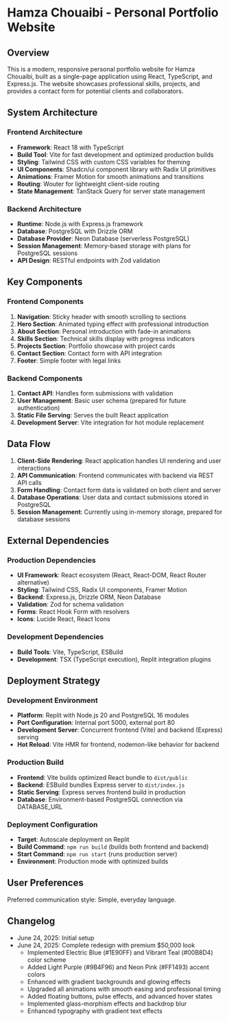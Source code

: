 # Hamza Chouaibi - Personal Portfolio Website

## Overview

This is a modern, responsive personal portfolio website for Hamza Chouaibi, built as a single-page application using React, TypeScript, and Express.js. The website showcases professional skills, projects, and provides a contact form for potential clients and collaborators.

## System Architecture

### Frontend Architecture
- **Framework**: React 18 with TypeScript
- **Build Tool**: Vite for fast development and optimized production builds
- **Styling**: Tailwind CSS with custom CSS variables for theming
- **UI Components**: Shadcn/ui component library with Radix UI primitives
- **Animations**: Framer Motion for smooth animations and transitions
- **Routing**: Wouter for lightweight client-side routing
- **State Management**: TanStack Query for server state management

### Backend Architecture
- **Runtime**: Node.js with Express.js framework
- **Database**: PostgreSQL with Drizzle ORM
- **Database Provider**: Neon Database (serverless PostgreSQL)
- **Session Management**: Memory-based storage with plans for PostgreSQL sessions
- **API Design**: RESTful endpoints with Zod validation

## Key Components

### Frontend Components
1. **Navigation**: Sticky header with smooth scrolling to sections
2. **Hero Section**: Animated typing effect with professional introduction
3. **About Section**: Personal introduction with fade-in animations
4. **Skills Section**: Technical skills display with progress indicators
5. **Projects Section**: Portfolio showcase with project cards
6. **Contact Section**: Contact form with API integration
7. **Footer**: Simple footer with legal links

### Backend Components
1. **Contact API**: Handles form submissions with validation
2. **User Management**: Basic user schema (prepared for future authentication)
3. **Static File Serving**: Serves the built React application
4. **Development Server**: Vite integration for hot module replacement

## Data Flow

1. **Client-Side Rendering**: React application handles UI rendering and user interactions
2. **API Communication**: Frontend communicates with backend via REST API calls
3. **Form Handling**: Contact form data is validated on both client and server
4. **Database Operations**: User data and contact submissions stored in PostgreSQL
5. **Session Management**: Currently using in-memory storage, prepared for database sessions

## External Dependencies

### Production Dependencies
- **UI Framework**: React ecosystem (React, React-DOM, React Router alternative)
- **Styling**: Tailwind CSS, Radix UI components, Framer Motion
- **Backend**: Express.js, Drizzle ORM, Neon Database
- **Validation**: Zod for schema validation
- **Forms**: React Hook Form with resolvers
- **Icons**: Lucide React, React Icons

### Development Dependencies
- **Build Tools**: Vite, TypeScript, ESBuild
- **Development**: TSX (TypeScript execution), Replit integration plugins

## Deployment Strategy

### Development Environment
- **Platform**: Replit with Node.js 20 and PostgreSQL 16 modules
- **Port Configuration**: Internal port 5000, external port 80
- **Development Server**: Concurrent frontend (Vite) and backend (Express) serving
- **Hot Reload**: Vite HMR for frontend, nodemon-like behavior for backend

### Production Build
- **Frontend**: Vite builds optimized React bundle to `dist/public`
- **Backend**: ESBuild bundles Express server to `dist/index.js`
- **Static Serving**: Express serves frontend build in production
- **Database**: Environment-based PostgreSQL connection via DATABASE_URL

### Deployment Configuration
- **Target**: Autoscale deployment on Replit
- **Build Command**: `npm run build` (builds both frontend and backend)
- **Start Command**: `npm run start` (runs production server)
- **Environment**: Production mode with optimized builds

## User Preferences

Preferred communication style: Simple, everyday language.

## Changelog

- June 24, 2025: Initial setup
- June 24, 2025: Complete redesign with premium $50,000 look
  - Implemented Electric Blue (#1E90FF) and Vibrant Teal (#00B8D4) color scheme
  - Added Light Purple (#9B4F96) and Neon Pink (#FF1493) accent colors
  - Enhanced with gradient backgrounds and glowing effects
  - Upgraded all animations with smooth easing and professional timing
  - Added floating buttons, pulse effects, and advanced hover states
  - Implemented glass-morphism effects and backdrop blur
  - Enhanced typography with gradient text effects